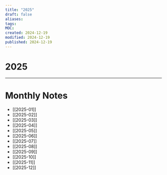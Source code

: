```yaml
---
title: "2025"
draft: false
aliases: 
tags: 
MOC: 
created: 2024-12-19
modified: 2024-12-19
published: 2024-12-19
---
```

# 2025


---
# Monthly Notes

- [[2025-01]]
- [[2025-02]]
- [[2025-03]]
- [[2025-04]]
- [[2025-05]]
- [[2025-06]]
- [[2025-07]]
- [[2025-08]]
- [[2025-09]]
- [[2025-10]]
- [[2025-11]]
- [[2025-12]]
